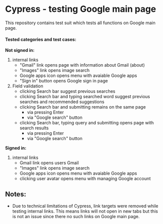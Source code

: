 # Cypress - testing Google main page
This repository contains test suit which tests all functions on Google main page.
#### Tested categories and test cases:
<b>Not signed in:</b>
 1. internal links
    - "Gmail" link opens page with information about Gmail (about)
    - "Images" link opens image search
    - Google apps icon opens menu with avaiable Google apps
    - "Sign in" button opens Google sign in page
2. Field validation
    - clicking Search bar suggest previous searches
    - clicking Search bar and typing searched word suggest previous searches and recommended suggestions
    - clicking Search bar and submitting remains on the same page
        - via pressing Enter
        - via "Google search" button
    - clicking Search bar, typing query and submitting opens page with search results
        - via pressing Enter
        - via "Google search" button



<b>Signed in:</b>
1. internal links
    - Gmail link opens users Gmail
    - "Images" link opens image search
    - Google apps icon opens menu with avaiable Google apps
    - clicking user avatar opens menu with managing Google account

## Notes:
- Due to technical limitations of Cypress, link targets were removed while testing internal links. This means links will not open in new tabs but this is not an issue since there no such links on Google main page.
